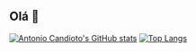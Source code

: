 ## Olá 🙂

[![Antonio Candioto's GitHub stats](https://github-readme-stats.vercel.app/api?username=antoniolpcan&show_icons=true&theme=gruvbox)](https://github.com/antoniolpcan?tab=repositories)
[![Top Langs](https://github-readme-stats.vercel.app/api/top-langs/?username=antoniolpcan&hide=JavaScript,SCSS,Less&show_icons=true&langs_count=3&theme=gruvbox)](https://github.com/antoniolpcan?tab=repositories)
